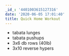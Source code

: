 ```yaml
---
_id_: '4401003615127316'
date: '2020-06-05 17:01:40'
title: Quick Home Workout
---
```


- tabata lunges
- tabata pushups
- 3x6 db rows (40lb)
- 3x10 reverse hypers
